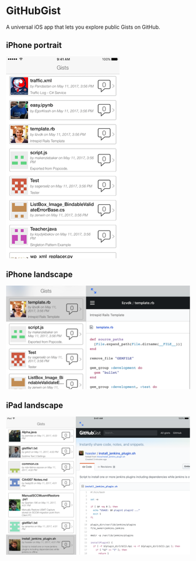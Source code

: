 # GitHubGist

A universal iOS app that lets you explore public Gists on GitHub.

## iPhone portrait
![ScreenShot](/Assets/GitHubGist_iPhone_portrait.png)

## iPhone landscape
![ScreenShot](/Assets/GitHubGist_iPhone_landscape.png)

## iPad landscape
![ScreenShot](/Assets/GitHubGist_iPad_landscape.png)
